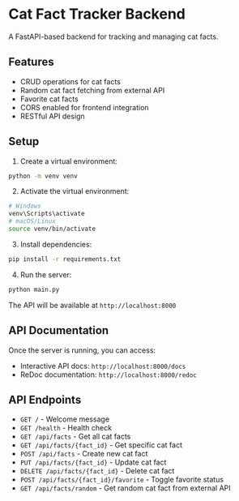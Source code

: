 # Cat Fact Tracker Backend

A FastAPI-based backend for tracking and managing cat facts.

## Features

- CRUD operations for cat facts
- Random cat fact fetching from external API
- Favorite cat facts
- CORS enabled for frontend integration
- RESTful API design

## Setup

1. Create a virtual environment:
```bash
python -m venv venv
```

2. Activate the virtual environment:
```bash
# Windows
venv\Scripts\activate
# macOS/Linux
source venv/bin/activate
```

3. Install dependencies:
```bash
pip install -r requirements.txt
```

4. Run the server:
```bash
python main.py
```

The API will be available at `http://localhost:8000`

## API Documentation

Once the server is running, you can access:
- Interactive API docs: `http://localhost:8000/docs`
- ReDoc documentation: `http://localhost:8000/redoc`

## API Endpoints

- `GET /` - Welcome message
- `GET /health` - Health check
- `GET /api/facts` - Get all cat facts
- `GET /api/facts/{fact_id}` - Get specific cat fact
- `POST /api/facts` - Create new cat fact
- `PUT /api/facts/{fact_id}` - Update cat fact
- `DELETE /api/facts/{fact_id}` - Delete cat fact
- `POST /api/facts/{fact_id}/favorite` - Toggle favorite status
- `GET /api/facts/random` - Get random cat fact from external API
